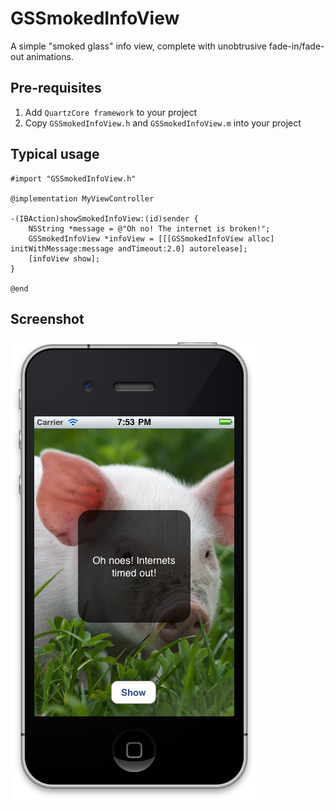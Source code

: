 # GSSmokedInfoView

A simple "smoked glass" info view, complete with unobtrusive 
fade-in/fade-out animations.

## Pre-requisites

1. Add `QuartzCore framework` to your project
2. Copy `GSSmokedInfoView.h` and `GSSmokedInfoView.m` into your project

## Typical usage

    #import "GSSmokedInfoView.h"

    @implementation MyViewController

    -(IBAction)showSmokedInfoView:(id)sender {
        NSString *message = @"Oh no! The internet is broken!";
    	GSSmokedInfoView *infoView = [[[GSSmokedInfoView alloc] initWithMessage:message andTimeout:2.0] autorelease];
        [infoView show];
    }

    @end

## Screenshot

![GSSmokedInfoView Screenshot](https://github.com/simonwhitaker/ios-goodies/raw/develop/GSSmokedInfoView/GSSmokedInfoView_screenshot.png)
